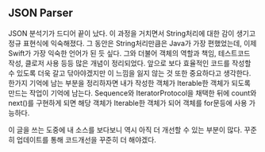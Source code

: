 ## JSON Parser

JSON 분석기가 드디어 끝이 났다.
이 과정을 거치면서 String처리에 대한 감이 생기고 정규 표현식에 익숙해졌다.
그 동안은 String처리만큼은 Java가 가장 편했었는데, 이제 Swift가 가장 익숙한 언어가 된 듯 싶다.
그와 더불어 객체의 역할과 책임, 테스트코드 작성, 클로저 사용 등등 많은 개념이 정리되었다. 앞으로 보다 효율적인 코드를 작성할 수 있도록 더욱 갈고 닦아야겠지만 이 느낌을 잃지 않는 것 또한 중요하다고 생각한다.
한가지 기억에 남는 부분을 정리하자면 내가 작성한 객체가 Iterable한 객체가 되도록 만드는 작업이 기억에 남는다.
Sequence와 IteratorProtocol을 채택한 뒤에 count와 next()를 구현하게 되면 해당 객체가 Iterable한 객체가 되어 객체를 for문등에 사용 가능하다.

이 글을 쓰는 도중에 내 소스를 보다보니 역시 아직 더 개선할 수 있는 부분이 많다.
꾸준히 업데이트를 통해 코드개선을 꾸준히 더 해야겠다.
